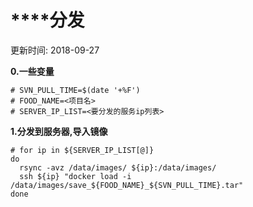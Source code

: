 # ****分发
更新时间: 2018-09-27

**0.一些变量**
```
# SVN_PULL_TIME=$(date '+%F')
# FOOD_NAME=<项目名>
# SERVER_IP_LIST=<要分发的服务ip列表>
```

**1.分发到服务器,导入镜像**
```
# for ip in ${SERVER_IP_LIST[@]}
do
  rsync -avz /data/images/ ${ip}:/data/images/
  ssh ${ip} "docker load -i /data/images/save_${FOOD_NAME}_${SVN_PULL_TIME}.tar"
done
```
